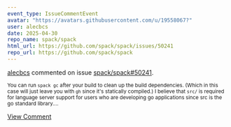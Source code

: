 ```yaml
---
event_type: IssueCommentEvent
avatar: "https://avatars.githubusercontent.com/u/19558067?"
user: alecbcs
date: 2025-04-30
repo_name: spack/spack
html_url: https://github.com/spack/spack/issues/50241
repo_url: https://github.com/spack/spack
---
```


<a href='https://github.com/alecbcs' target='_blank'>alecbcs</a> commented on issue <a href='https://github.com/spack/spack/issues/50241' target='_blank'>spack/spack#50241</a>.

<small>You can run `spack gc` after your build to clean up the build dependencies. (Which in this case will just leave you with `gh` since it's statically compiled.) I believe that `src/` is required for language server support for users who are developing go applications since src is the go standard library....</small>

<a href='https://github.com/spack/spack/issues/50241' target='_blank'>View Comment</a>